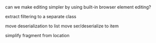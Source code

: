 

can we make editing simpler by using built-in browser element editing?

extract filtering to a separate class

move deserialization to list
move ser/deserialize to item

simplify fragment from location